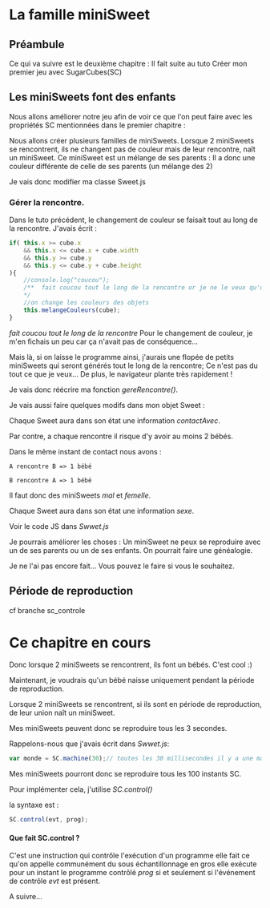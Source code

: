# La famille miniSweet

## Préambule
Ce qui va suivre est le deuxième chapitre : Il fait suite au tuto 
	Créer mon premier jeu avec SugarCubes(SC)

## Les miniSweets font des enfants

Nous allons améliorer notre jeu afin de voir ce que l'on peut faire avec les propriétés SC mentionnées dans le premier chapitre : 

Nous allons créer plusieurs familles de miniSweets.
Lorsque 2 miniSweets se rencontrent, ils ne changent pas de couleur mais de leur rencontre, naît un miniSweet.
Ce miniSweet est un mélange de ses parents : Il a donc une couleur différente de celle de ses parents (un mélange des 2)

Je vais donc modifier ma classe Sweet.js

### Gérer la rencontre.
Dans le tuto précédent, le changement de couleur se faisait tout au long de la rencontre. 
J'avais écrit :
```javascript 
if( this.x >= cube.x
	&& this.x <= cube.x + cube.width 
	&& this.y >= cube.y 
	&& this.y <= cube.y + cube.height
){
	//console.log("coucou");
	/**  fait coucou tout le long de la rencontre or je ne le veux qu'une seule fois !
	*/
	//on change les couleurs des objets
	this.melangeCouleurs(cube);
}
```

*fait coucou tout le long de la rencontre* 
Pour le changement de couleur, je m'en fichais un peu car ça n'avait pas de conséquence...

Mais là, si on laisse le programme ainsi, j'aurais une flopée de petits miniSweets qui seront générés tout le long de la rencontre; Ce n'est pas du tout ce que je veux... De plus, le navigateur plante très rapidement !

Je vais donc réécrire ma fonction *gereRencontre()*.

Je vais aussi faire quelques modifs dans mon objet Sweet :

Chaque Sweet aura dans son état une information *contactAvec*.

Par contre, a chaque rencontre il risque d'y avoir au moins 2 bébés.

Dans le même instant de contact nous avons :

	A rencontre B => 1 bébé
	
	B rencontre A => 1 bébé

Il faut donc des miniSweets *mal* et *femelle*.

Chaque Sweet aura dans son état une information *sexe*.

Voir le code JS dans *Swwet.js*

Je pourrais améliorer les choses : Un miniSweet ne peux se reproduire avec un de ses parents ou un de ses enfants. On pourrait faire une généalogie.

Je ne l'ai pas encore fait... Vous pouvez le faire si vous le souhaitez.


## Période de reproduction 

cf branche sc_controle

Ce chapitre en cours 
====================

Donc lorsque 2 miniSweets se rencontrent, ils font un bébés. C'est cool :)

Maintenant, je voudrais qu'un bébé naisse uniquement pendant la période de reproduction. 

Lorsque 2 miniSweets se rencontrent, si ils sont en période de reproduction, de leur union naît un miniSweet.
 
Mes miniSweets peuvent donc se reproduire tous les 3 secondes.

Rappelons-nous que j'avais écrit dans *Swwet.js*:
```javascript 
var monde = SC.machine(30);// toutes les 30 millisecondes il y a une macro étape (ou instant)
``` 

Mes miniSweets pourront donc se reproduire tous les 100 instants SC.

Pour implémenter cela, j'utilise *SC.control()*

la syntaxe est : 
```javascript 
SC.control(evt, prog);
``` 

#### Que fait SC.control ?
C'est une instruction qui contrôle l'exécution d'un programme
elle fait ce qu'on appelle communément du sous échantillonnage 
en gros elle exécute pour un instant le programme contrôlé *prog* si et seulement si l'événement de contrôle *evt* est présent.

A suivre...

